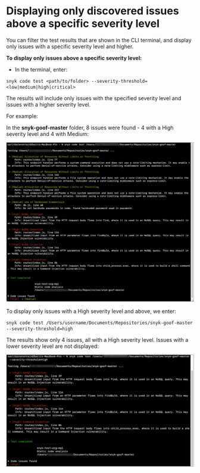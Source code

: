 # Displaying only discovered issues above a specific severity level

You can filter the test results that are shown in the CLI terminal, and display only issues with a specific severity level and higher.

**To display only issues above a specific severity level:**

* In the terminal, enter:

```
snyk code test <path/to/folder> --severity-threshold=<low|medium|high|critical>
```

The results will include only issues with the specified severity level and issues with a higher severity level.

For example:

In the **snyk-goof-master** folder, 8 issues were found - 4 with a High severity level and 4 with Medium:

![](<../../../../.gitbook/assets/Snyk Code - CLI - snyk code test - Results - Filter Severity - Example - before.png>)

To display only issues with a High severity level and above, we enter:

```
snyk code test /Users/username/Documents/Repositories/snyk-goof-master --severity-threshold=high
```

The results show only 4 issues, all with a High severity level. Issues with a lower severity level are not displayed:

![](<../../../../.gitbook/assets/Snyk Code - CLI - snyk code test - Results - Filter Severity - Example - after.png>)

&#x20;
